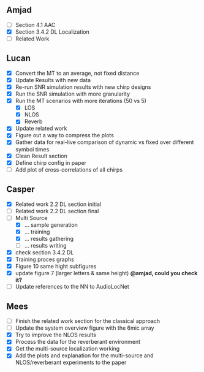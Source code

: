 ## Amjad
- [ ] Section 4.1 AAC 
- [x] Section 3.4.2 DL Localization 
- [ ] Related Work

## Lucan
- [x] Convert the MT to an average, not fixed distance
- [x] Update Results with new data
- [x] Re-run SNR simulation results with new chirp designs
- [x] Run the SNR simulation with more granularity
- [x] Run the MT scenarios with more iterations (50 vs 5)
  - [x] LOS
  - [x] NLOS
  - [x] Reverb
- [x] Update related work
- [x] Figure out a way to compress the plots
- [x] Gather data for real-live comparison of dynamic vs fixed over different symbol times
- [x] Clean Result section
- [x] Define chirp config in paper
- [ ] Add plot of cross-correlations of all chirps

## Casper
- [x] Related work 2.2 DL section initial
- [ ] Related work 2.2 DL section final
- [ ] Multi Source
  - [x] ... sample generation
  - [x] ... training
  - [x] ... results gathering
  - [ ] ... results writing
- [x] check section 3.4.2 DL
- [x] Training proces graphs
- [x] Figure 10 same hight subfigures
- [x] update figure 7 (larger letters & same height) __@amjad, could you check it?__
- [ ] Update references to the NN to AudioLocNet

## Mees
- [ ] Finish the related work section for the classical approach
- [ ] Update the system overview figure with the 6mic array
- [x] Try to improve the NLOS results
- [x] Process the data for the reverberant environment
- [x] Get the multi-source localization working
- [x] Add the plots and explanation for the multi-source and NLOS/reverberant experiments to the paper
